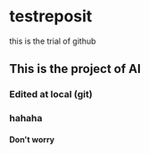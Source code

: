 # testreposit
this is the trial of github

## This is the project of AI

### Edited at local (git)

### hahaha

#### Don't worry
